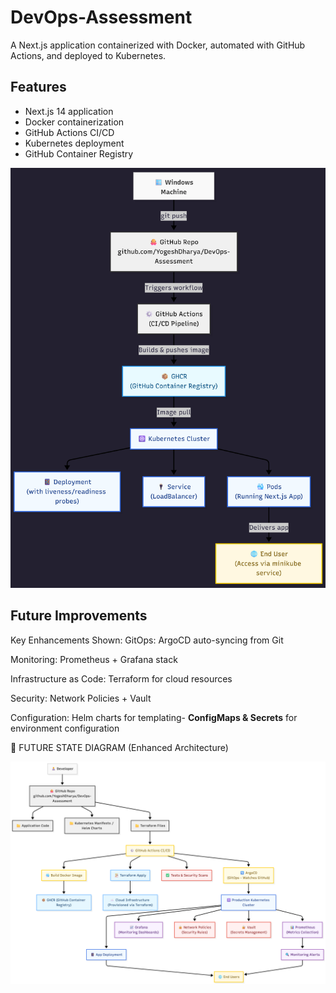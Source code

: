 # DevOps-Assessment
A Next.js application containerized with Docker, automated with GitHub Actions, and deployed to Kubernetes.

## Features

- Next.js 14 application
- Docker containerization
- GitHub Actions CI/CD
- Kubernetes deployment
- GitHub Container Registry

![alt text](image.png)


## Future Improvements
Key Enhancements Shown:
GitOps: ArgoCD auto-syncing from Git

Monitoring: Prometheus + Grafana stack

Infrastructure as Code: Terraform for cloud resources

Security: Network Policies + Vault

Configuration: Helm charts for templating- **ConfigMaps & Secrets** for environment configuration

🚀 FUTURE STATE DIAGRAM (Enhanced Architecture)

![alt text](image-1.png)